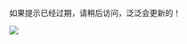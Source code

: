 如果提示已经过期，请稍后访问，泛泛会更新的！

<!-- <blockquote class="imgur-embed-pub" lang="en" data-id="a/RlPaeuj" data-context="false" ><a href="//imgur.com/a/RlPaeuj"></a></blockquote><script async src="//s.imgur.com/min/embed.js" charset="utf-8"></script> -->

![](https://funcoder-assets.s3.ap-east-1.amazonaws.com/wechat.jpg)

